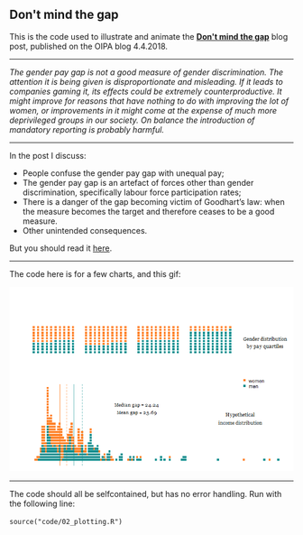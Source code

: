 ## Don't mind the gap

This is the code used to illustrate and animate the [**Don't mind the gap**](https://www.ageing.ox.ac.uk/blog/gender-pay-gap) blog post, published on the OIPA blog 4.4.2018. 

------

*The gender pay gap is not a good measure of gender discrimination. The attention it is being given is disproportionate and misleading. If it leads to companies gaming it, its effects could be extremely counterproductive. It might improve for reasons that have nothing to do with improving the lot of women, or improvements in it might come at the expense of much more deprivileged groups in our society. On balance the introduction of mandatory reporting is probably harmful.*

------

In the post I discuss:

*	People confuse the gender pay gap with unequal pay;
*	The gender pay gap is an artefact of forces other than gender discrimination, specifically labour force participation rates;
*	There is a danger of the gap becoming victim of Goodhart’s law: when the measure becomes the target and therefore ceases to be a good measure. 
*	Other unintended consequences.

But you should read it [here](https://www.ageing.ox.ac.uk/blog/gender-pay-gap).

------

The code here is for a few charts, and this gif:

![Figure 1: Hypothetical example of closing the gender gap by firing all the low-income women and replacing them with men. ](results/animation.gif)

------

The code should all be selfcontained, but has no error handling. Run with the following line:

`source("code/02_plotting.R")`
